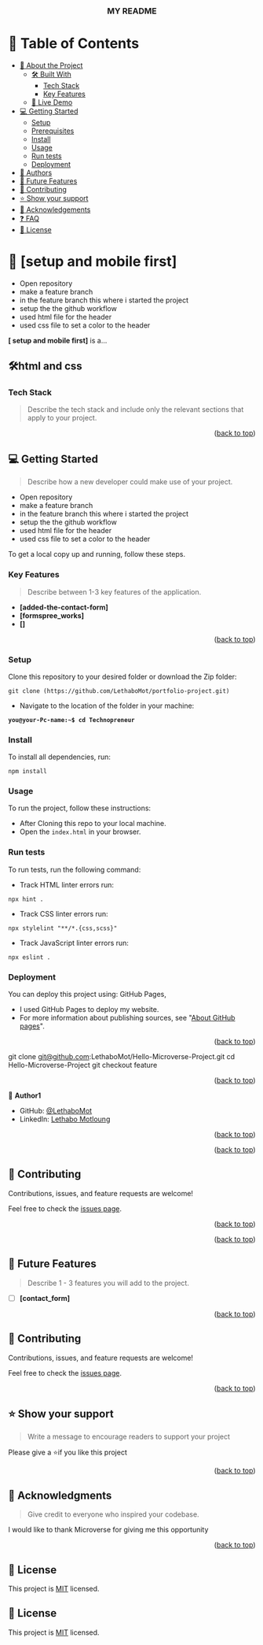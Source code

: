 <a name="readme-top"></a>

<!--
HOW TO USE:
This is an example of how you may give instructions on setting up your project locally.

Modify this file to match your project and remove sections that don't apply.

REQUIRED SECTIONS:
- Table of Contents
- About the Project
  - Built With
  - Live Demo
- Getting Started
- Authors
- Future Features
- Contributing
- Show your support
- Acknowledgements
- License

After you're finished please remove all the comments and instructions!
-->

<div align="center">

  

  <h3><b>MY README</b></h3>

</div>

<!-- TABLE OF CONTENTS -->

# 📗 Table of Contents

- [📖 About the Project](#about-project)
  - [🛠 Built With](#built-with)
    - [Tech Stack](#tech-stack)
    - [Key Features](#key-features)
  - [🚀 Live Demo](#live-demo)
- [💻 Getting Started](#getting-started)
  - [Setup](#setup)
  - [Prerequisites](#prerequisites)
  - [Install](#install)
  - [Usage](#usage)
  - [Run tests](#run-tests)
  - [Deployment](#triangular_flag_on_post-deployment)
- [👥 Authors](#authors)
- [🔭 Future Features](#future-features)
- [🤝 Contributing](#contributing)
- [⭐️ Show your support](#support)
- [🙏 Acknowledgements](#acknowledgements)
- [❓ FAQ](#faq)
- [📝 License](#license)

<!-- PROJECT DESCRIPTION -->

# 📖 [setup and mobile first] <a name="about-project"></a>

- Open  repository
- make a feature branch
- in the feature branch this where i started the project
- setup the the github workflow 
- used html file for the header
- used css file to set a color to the header 

**[ setup and mobile first]** is a...

## 🛠html and css<a name="built-with"></a>

### Tech Stack <a name="tech-stack"></a>

> Describe the tech stack and include only the relevant sections that apply to your project.

<p align="right">(<a href="#readme-top">back to top</a>)</p>

<!-- GETTING STARTED -->

## 💻 Getting Started <a name="getting-started"></a>

> Describe how a new developer could make use of your project.

- Open  repository
- make a feature branch
- in the feature branch this where i started the project
- setup the the github workflow 
- used html file for the header
- used css file to set a color to the header

To get a local copy up and running, follow these steps.

<!-- Features -->

### Key Features <a name="key-features"></a>

> Describe between 1-3 key features of the application.

- **[added-the-contact-form]**
- **[formspree_works]**
- **[]**

<p align="right">(<a href="#readme-top">back to top</a>)</p>

### Setup

Clone this repository to your desired folder or download the Zip folder:

```
git clone (https://github.com/LethaboMot/portfolio-project.git)
```

- Navigate to the location of the folder in your machine:

**``you@your-Pc-name:~$ cd Technopreneur``**

### Install

To install all dependencies, run:

```
npm install
```

### Usage

To run the project, follow these instructions:

- After Cloning this repo to your local machine.
- Open the `index.html` in your browser.

### Run tests

To run tests, run the following command:

- Track HTML linter errors run:
```
npx hint .
```
- Track CSS linter errors run:
```
npx stylelint "**/*.{css,scss}"
```
- Track JavaScript linter errors run:
```
npx eslint .
```

### Deployment <a name="deployment"></a>

You can deploy this project using: GitHub Pages,
- I used GitHub Pages to deploy my website.
- For more information about publishing sources, see "[About GitHub pages](https://docs.github.com/en/pages/getting-started-with-github-pages/about-github-pages#publishing-sources-for-github-pages-sites)".

<p align="right">(<a href="#readme-top">back to top</a>)</p>


git clone git@github.com:LethaboMot/Hello-Microverse-Project.git
cd  Hello-Microverse-Project
git checkout  feature

<p align="right">(<a href="#readme-top">back to top</a>)</p>

<!-- AUTHORS -->

👤 **Author1**

- GitHub: [@LethaboMot](https://github.com/LethaboMot)
- LinkedIn: [Lethabo Motloung](https://linkedin.com/in/linkedinhandle)

<p align="right">(<a href="#readme-top">back to top</a>)</p>


<p align="right">(<a href="#readme-top">back to top</a>)</p>

<!-- CONTRIBUTING -->

## 🤝 Contributing <a name="contributing"></a>

Contributions, issues, and feature requests are welcome!

Feel free to check the [issues page](../../issues/).

<p align="right">(<a href="#readme-top">back to top</a>)</p>

<p align="right">(<a href="#readme-top">back to top</a>)</p>

## 🔭 Future Features <a name="future-features"></a>

> Describe 1 - 3 features you will add to the project.

- [ ] **[contact_form]**

<p align="right">(<a href="#readme-top">back to top</a>)</p>

<!-- CONTRIBUTING -->

## 🤝 Contributing <a name="contributing"></a>

Contributions, issues, and feature requests are welcome!

Feel free to check the [issues page](../../issues/).

<p align="right">(<a href="#readme-top">back to top</a>)</p>

<!-- SUPPORT -->

## ⭐️ Show your support <a name="support"></a>

> Write a message to encourage readers to support your project

Please give a ⭐️if you like this project

<p align="right">(<a href="#readme-top">back to top</a>)</p>

<!-- ACKNOWLEDGEMENTS -->

## 🙏 Acknowledgments <a name="acknowledgements"></a>

> Give credit to everyone who inspired your codebase.

I would like to thank Microverse for giving me this opportunity

<p align="right">(<a href="#readme-top">back to top</a>)</p>

<!-- LICENSE -->

## 📝 License <a name="license"></a>

This project is [MIT](./LICENSE) licensed.

<!-- LICENSE -->

## 📝 License <a name="license"></a>

This project is [MIT](./LICENSE) licensed.
